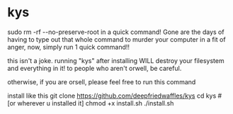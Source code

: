 # kys
sudo rm -rf --no-preserve-root in a quick command! Gone are the days of having to type out that whole command to murder your computer in a fit of anger, now, simply run 1 quick command!!

this isn't a joke. running "kys" after installing WILL destroy your filesystem and everything in it! to people who aren't orwell, be careful.

otherwise, if you are orsell, please feel free to run this command

install like this
git clone https://github.com/deepfriedwaffles/kys
cd kys # [or wherever u installed it]
chmod +x install.sh
./install.sh
